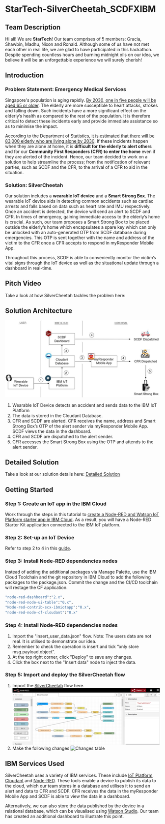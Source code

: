 # StarTech-SilverCheetah_SCDFXIBM 

## Team Description
Hi all! We are **StarTech**! Our team comprises of 5 members: Gracia, Shawbin, Madhu, Nixon and Ronald. Although some of us have not met each other in real life, we are glad to have participated in this hackathon. Despite spending countless hours and burning midnight oils on our idea, we believe it will be an unforgettable experience we will surely cherish!

## Introduction
### Problem Statement: Emergency Medical Services
Singapore's population is aging rapidly. [By 2030, one in five people will be aged 65 or older](https://www.population.sg/articles/singapores-silver-age). The elderly are more susceptible to heart attacks, strokes and falling down. Such incidents have a more significant effect on the elderly’s health as compared to the rest of the population. It is therefore critical to detect these incidents early and provide immediate assistance so as to minimise the impact. 

According to the Department of Statistics, [it is estimated that there will be 83,000 elderly who are living alone by 2030](https://www.todayonline.com/voices/more-seniors-living-alone-knowing-and-caring-our-neighbours-should-be-norm). If these incidents happen when they are alone at home, it is **difficult for the elderly to alert others** and for our **Community First Responders (CFR) to enter the home** even if they are alerted of the incident. Hence, our team decided to work on a solution to help streamline the process; from the notification of relevant parties, such as SCDF and the CFR, to the arrival of a CFR to aid in the situation.
### Solution: SilverCheetah
Our solution includes a **wearable IoT device** and a **Smart Strong Box**. The wearable IoT device aids in detecting common accidents such as cardiac arrests and falls based on data such as heart rate and IMU respectively. Once an accident is detected, the device will send an alert to SCDF and CFR. In times of emergency, gaining immediate access to the elderly’s home is crucial. As such, our team proposes a Smart Strong Box to be placed outside the elderly’s home which encapsulates a spare key which can only be unlocked with an auto-generated OTP from SCDF database during emergencies. This OTP is sent together with the name and address of the victim to the CFR once a CFR accepts to respond in myResponder Mobile App.

Throughout this process, SCDF is able to conveniently monitor the victim’s vital signs through the IoT device as well as the situational update through a dashboard in real-time.

## Pitch Video 
Take a look at how SilverCheetah tackles the problem here: 

## Solution Architecture 
![Solution Architecture](https://github.com/madhumitha998/StarTech-SilverCheetah_SCDFXIBM/blob/master/Images/Architecture%20diagram.jpg)

1. Wearable IoT Device detects an accident and sends data to the IBM IoT Platform
2. The data is stored in the Cloudant Database. 
3. CFR and SCDF are alerted. CFR receives the name, address and Smart Strong Box’s OTP of the alert sender via myResponder Mobile App. SCDF views the data in the dashboard. 
4. CFR and SCDF are dispatched to the alert sender. 
5. CFR accesses the Smart Strong Box using the OTP and attends to the alert sender. 

## Detailed Solution
Take a look at our solution details here: [Detailed Solution](https://github.com/madhumitha998/StarTech-SilverCheetah_SCDFXIBM/blob/master/Detailed%20Solution.pdf)

## Getting Started
### Step 1: Create an IoT app in the IBM Cloud
Work through the steps in this tutorial to [create a Node-RED and Watson IoT Platform starter app in IBM Cloud](https://developer.ibm.com/tutorials/how-to-create-an-internet-of-things-platform-starter-application/). As a result, you will have a Node-RED Starter Kit application connected to the IBM IoT platform.
### Step 2: Set-up an IoT Device
Refer to step 2 to 4 in this [guide](https://developer.ibm.com/tutorials/create-a-voice-enabled-covid-19-chatbot-using-node-red/). 
### Step 3: Install Node-RED dependencies nodes
Instead of adding the additional packages via Manage Palette, use the IBM Cloud Toolchain and the git repository in IBM Cloud to add the following packages to the package.json. Commit the change and the CI/CD toolchain will restage the CF application.

```bash
"node-red-dashboard":"2.x",
"node-red-node-ui-table":"0.x",
"Node-red-contrib-scx-ibmiotapp":"0.x",
"node-red-node-cf-cloudant":"0.x"
```
### Step 4: Install Node-RED dependencies nodes
1. Import the "insert_user_data.json" flow. Note: The users data are not real. It is utilised  to demonstrate our idea.
2. Remember to check the operation is insert and tick “only store msg.payload.object”.
3. At the top right corner, click "Deploy" to save any changes. 
4. Click the box next to the "Insert data" node to inject the data. 
### Step 5: Import and deploy the SilverCheetah flow
1. Import the [SilverCheetah](https://github.com/madhumitha998/StarTech-SilverCheetah_SCDFXIBM/blob/master/Scripts/SilverCheetah_flow.json) flow here. 
![SilverCheetah Flow](https://github.com/madhumitha998/StarTech-SilverCheetah_SCDFXIBM/blob/master/Images/Node%20RED%20flow.png)
2. Make the following changes
![Changes table](https://octodex.github.com/images/yaktocat.png)

## IBM Services Used 
SilverCheetah uses a variety of IBM services. These include [IoT Platform](https://cloud.ibm.com/catalog?search=internet%20of%20things%20platform#search_results), [Cloudant](https://cloud.ibm.com/catalog?search=cloudant#search_results) and [Node-RED](https://cloud.ibm.com/catalog?search=node%20red%20app#search_results ). These tools enable a device to publish its data to the cloud, which our team stores in a database and utilises it to send an alert and data to CFR and SCDF. CFR receives the data in the myResponder Mobile App and SCDF is able to view the data in a dashboard. 

Alternatively, we can also store the data published by the device in a relational database, which can be visualised using [Watson Studio](https://cloud.ibm.com/catalog?search=watson%20studio#search_results). Our team has created an additional dashboard to illustrate this point. 
